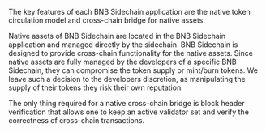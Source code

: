 The key features of each BNB Sidechain application are the native token circulation model and cross-chain bridge for native assets. 

Native assets of BNB Sidechain are located in the BNB Sidechain application and managed directly by the sidechain. 
BNB Sidechain is designed to provide cross-chain functionality for the native assets. 
Since native assets are fully managed by the developers of a specific BNB Sidechain, they can compromise the token supply or mint/burn tokens. 
We leave such a decision to the developers discretion, as manipulating the supply of their tokens they risk their own reputation.

The only thing required for a native cross-chain bridge is block header verification that allows one to keep an active validator set and verify the correctness of cross-chain transactions.

